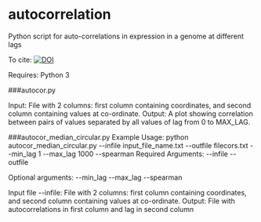 # autocorrelation
Python script for auto-correlations in expression in a genome at different lags

To cite:
[![DOI](https://zenodo.org/badge/111421140.svg)](https://zenodo.org/badge/latestdoi/111421140)



Requires: Python 3

###autocor.py

Input: File with 2 columns: first column containing coordinates, and second column containing values at co-ordinate.
Output: A plot showing correlation between pairs of values separated by all values of lag from 0 to MAX_LAG. 

###autocor_median_circular.py
Example Usage: python autocor_median_circular.py --infile input_file_name.txt --outfile filecors.txt --min_lag 1 --max_lag 1000 --spearman
Required Arguments:
--infile
--outfile

Optional arguments:
--min_lag
--max_lag
--spearman

Input file --infile:  File with 2 columns: first column containing coordinates, and second column containing values at co-ordinate.
Output: 
File with autocorrelations in first column and lag in second column

